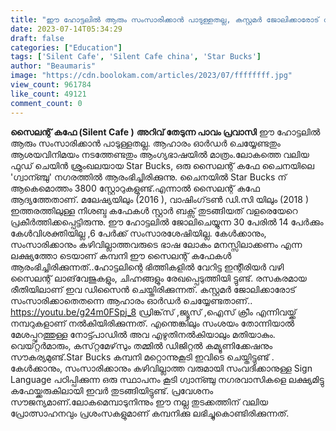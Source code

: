 ```yaml
---
title: "ഈ ഹോട്ടലിൽ ആരും സംസാരിക്കാൻ പാടുള്ളതല്ല, കസ്റ്റമർ ജോലിക്കാരോട് സംസാരിക്കാതെതന്നെ ആഹാരം ഓർഡർ ചെയ്യേണ്ടതാണ്"
date: 2023-07-14T05:34:29
draft: false
categories: ["Education"]
tags: ['Silent Cafe', 'Silent Cafe china', 'Star Bucks']
author: "Beaumaris"
image: "https://cdn.boolokam.com/articles/2023/07/ffffffff.jpg"
view_count: 961784
like_count: 49121
comment_count: 0
---
```


**സൈലന്റ്‌ കഫേ (Silent Cafe )** **അറിവ് തേടുന്ന പാവം പ്രവാസി** ഈ ഹോട്ടലിൽ ആരും സംസാരിക്കാൻ പാടുള്ളതല്ല. ആഹാരം ഓർഡർ ചെയ്യേണ്ടതും ആശയവിനിമയം നടത്തേണ്ടതും ആംഗ്യഭാഷയിൽ മാത്രം.ലോകത്തെ വലിയ ഫുഡ് ചെയിൻ ശ്രുംഖലയായ Star Bucks, ഒരു സൈലന്റ് കഫേ ചൈനയിലെ 'ഗ്വാന്ഞ്ചു' നഗരത്തിൽ ആരംഭിച്ചിരിക്കുന്നു. ചൈനയിൽ Star Bucks ന് ആകെമൊത്തം 3800 സ്റ്റോറുകളുണ്ട്.എന്നാൽ സൈലന്റ് കഫേ ആദ്യത്തേതാണ്. മലേഷ്യയിലും (2016 ), വാഷിംഗ്‌ടൺ ഡി.സി യിലും (2018 ) ഇത്തരത്തിലുള്ള നിശബ്ദ കഫേകൾ സ്റ്റാർ ബക്സ് തുടങ്ങിയത് വളരെയേറെ പ്രകീർത്തിക്കപ്പെട്ടിരുന്നു. [](https://cdn.boolokam.com/articles/2023/07/ffffffff.jpg)ഈ ഹോട്ടലിൽ ജോലിചെയ്യുന്ന 30 പേരിൽ 14 പേർക്കും കേൾവിശക്തിയില്ല ,6 പേർക്ക് സംസാരശേഷിയില്ല. കേൾക്കാനും, സംസാരിക്കാനും കഴിവില്ലാത്തവരുടെ ഭാഷ ലോകം മനസ്സിലാക്കണം എന്ന ലക്ഷ്യത്തോ ടെയാണ് കമ്പനി ഈ സൈലന്റ് കഫേകൾ ആരംഭിച്ചിരിക്കുന്നത്..ഹോട്ടലിന്റെ ഭിത്തികളിൽ വേറിട്ട ഇന്റീരിയർ വഴി സൈലന്റ്‌ ലാങ്‌വേജുകളും, ചിഹ്നങ്ങളും രേഖപ്പെടുത്തിയി ട്ടുണ്ട്. രസകരമായ രീതിയിലാണ് ഇവ ഡിസൈൻ ചെയ്തിരിക്കുന്നത്. കസ്റ്റമർ ജോലിക്കാരോട് സംസാരിക്കാതെതന്നെ ആഹാരം ഓർഡർ ചെയ്യേണ്ടതാണ്.. https://youtu.be/g24m0FSpj_8 ഡ്രിങ്ക്‌സ് ,ജ്യൂസ് ,ഐസ് ക്രീം എന്നിവയ്ക്ക് നമ്പറുകളാണ് നൽകിയിരിക്കുന്നത്. എന്തെങ്കിലും സംശയം തോന്നിയാൽ മേശപ്പുറത്തുള്ള നോട്ട്പാഡിൽ അവ എഴുതിനൽകിയാലും മതിയാകും. വെയ്റ്റർമാരും, കസ്‌റ്റമേഴ്‌സും തമ്മിൽ ഡിജിറ്റൽ കമ്യൂണിക്കേഷനും സൗകര്യമുണ്ട്.Star Bucks കമ്പനി മറ്റൊന്നുകൂടി ഇവിടെ ചെയ്തിട്ടുണ്ട് . കേൾക്കാനും, സംസാരിക്കാനും കഴിവില്ലാത്ത വരുമായി സംവദിക്കാനുള്ള Sign Language പഠിപ്പിക്കുന്ന ഒരു സ്ഥാപനം കൂടി ഗ്വാന്ഞ്ചു നഗരവാസികളെ ലക്ഷ്യമിട്ടു കഫേയ്ക്കരുകിലായി ഇവർ തുടങ്ങിയിട്ടുണ്ട്. പ്രവേശനം സൗജന്യമാണ്.ലോകമെമ്പാടുനിന്നും ഈ നല്ല തുടക്കത്തിന് വലിയ പ്രോത്സാഹനവും പ്രശംസകളുമാണ് കമ്പനിക്കു ലഭിച്ചുകൊണ്ടിരിക്കുന്നത്.
